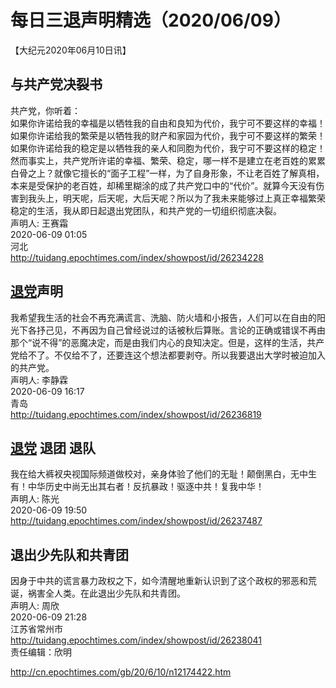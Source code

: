 # 每日三退声明精选（2020/06/09）
  
  
【大纪元2020年06月10日讯】  
## 与共产党决裂书  
共产党，你听着：  
如果你许诺给我的幸福是以牺牲我的自由和良知为代价，我宁可不要这样的幸福！  
如果你许诺给我的繁荣是以牺牲我的财产和家园为代价，我宁可不要这样的繁荣！  
如果你许诺给我的稳定是以牺牲我的亲人和同胞为代价，我宁可不要这样的稳定！  
然而事实上，共产党所许诺的幸福、繁荣、稳定，哪一样不是建立在老百姓的累累白骨之上？就像它擅长的“面子工程”一样，为了自身形象，不让老百姓了解真相，本来是受保护的老百姓，却稀里糊涂的成了共产党口中的“代价”。就算今天没有伤害到我头上，明天呢，后天呢，大后天呢？所以为了我未来能够过上真正幸福繁荣稳定的生活，我从即日起退出党团队，和共产党的一切组织彻底决裂。  
声明人: 王赛霜  
2020-06-09 01:05  
河北  
http://tuidang.epochtimes.com/index/showpost/id/26234228  
## <a href="http://cn.epochtimes.com/gb/tag/%E9%80%80%E5%85%9A.html">退党</a>声明  
我希望我生活的社会不再充满谎言、洗脑、防火墙和小报告，人们可以在自由的阳光下各抒己见，不再因为自己曾经说过的话被秋后算账。言论的正确或错误不再由那个“说不得”的恶魔决定，而是由我们内心的良知决定。但是，这样的生活，共产党给不了。不仅给不了，还要连这个想法都要剥夺。所以我要退出大学时被迫加入的共产党。  
声明人: 李静霖  
2020-06-09 16:17  
青岛  
http://tuidang.epochtimes.com/index/showpost/id/26236819  
## <a href="http://cn.epochtimes.com/gb/tag/%E9%80%80%E5%85%9A.html">退党</a> 退团 退队  
我在给大裤衩央视国际频道做校对，亲身体验了他们的无耻！颠倒黑白，无中生有！中华历史中尚无出其右者！反抗暴政！驱逐中共！复我中华！  
声明人: 陈光  
2020-06-09 19:50  
http://tuidang.epochtimes.com/index/showpost/id/26237487  
## 退出少先队和共青团  
因身于中共的谎言暴力政权之下，如今清醒地重新认识到了这个政权的邪恶和荒诞，祸害全人类。在此退出少先队和共青团。  
声明人: 周欣  
2020-06-09 21:28  
江苏省常州市  
http://tuidang.epochtimes.com/index/showpost/id/26238041  
责任编辑：欣明  
  
  
  
http://cn.epochtimes.com/gb/20/6/10/n12174422.htm
